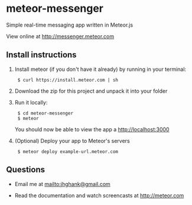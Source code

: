 meteor-messenger
================

Simple real-time messaging app written in Meteor.js

View online at <http://messenger.meteor.com>

Install instructions
--------------------


1. Install meteor (if you don't have it already) by running in your terminal:

        $ curl https://install.meteor.com | sh
    
2. Download the zip for this project and unpack it into your folder

3. Run it locally:
        
        $ cd meteor-messenger
        $ meteor
    
    You should now be able to view the app a     <http://localhost:3000>

4. (Optional) Deploy your app to Meteor's servers

        $ meteor deploy example-url.meteor.com
        
        

Questions
---------

* Email me at <mailto:jhghank@gmail.com>

* Read the documentation and watch screencasts at <http://meteor.com>